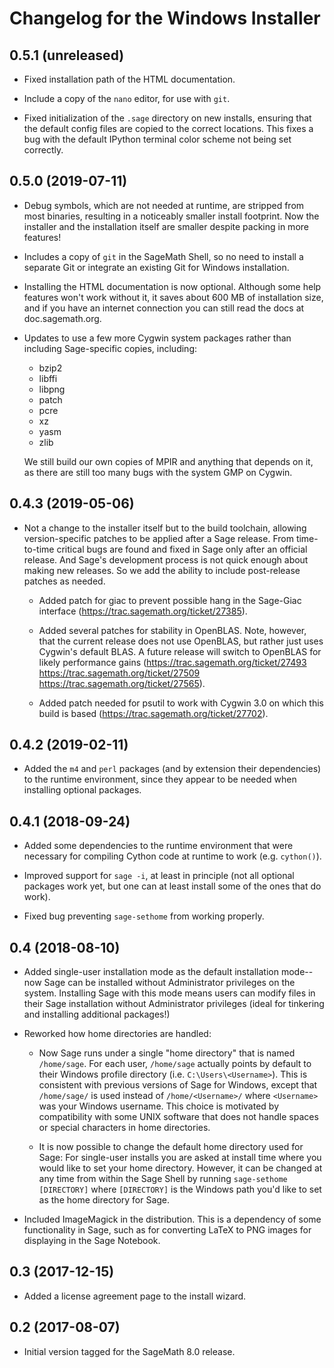 Changelog for the Windows Installer
===================================

0.5.1 (unreleased)
------------------

* Fixed installation path of the HTML documentation.

* Include a copy of the `nano` editor, for use with `git`.

* Fixed initialization of the `.sage` directory on new installs, ensuring
  that the default config files are copied to the correct locations.  This
  fixes a bug with the default IPython terminal color scheme not being set
  correctly.


0.5.0 (2019-07-11)
------------------

* Debug symbols, which are not needed at runtime, are stripped from most
  binaries, resulting in a noticeably smaller install footprint.  Now the
  installer and the installation itself are smaller despite packing in more
  features!

* Includes a copy of `git` in the SageMath Shell, so no need to install a
  separate Git or integrate an existing Git for Windows installation.

* Installing the HTML documentation is now optional.  Although some help
  features won't work without it, it saves about 600 MB of installation
  size, and if you have an internet connection you can still read the docs
  at doc.sagemath.org.

* Updates to use a few more Cygwin system packages rather than including
  Sage-specific copies, including:

  * bzip2
  * libffi
  * libpng
  * patch
  * pcre
  * xz
  * yasm
  * zlib

  We still build our own copies of MPIR and anything that depends on it,
  as there are still too many bugs with the system GMP on Cygwin.


0.4.3 (2019-05-06)
------------------

* Not a change to the installer itself but to the build toolchain, allowing
  version-specific patches to be applied after a Sage release.  From
  time-to-time critical bugs are found and fixed in Sage only after an
  official release.  And Sage's development process is not quick enough
  about making new releases.  So we add the ability to include post-release
  patches as needed.

  * Added patch for giac to prevent possible hang in the Sage-Giac interface
    (https://trac.sagemath.org/ticket/27385).

  * Added several patches for stability in OpenBLAS.  Note, however, that
    the current release does not use OpenBLAS, but rather just uses
    Cygwin's default BLAS.  A future release will switch to OpenBLAS for
    likely performance gains (https://trac.sagemath.org/ticket/27493
    https://trac.sagemath.org/ticket/27509
    https://trac.sagemath.org/ticket/27565).

  * Added patch needed for psutil to work with Cygwin 3.0 on which this
    build is based (https://trac.sagemath.org/ticket/27702).


0.4.2 (2019-02-11)
------------------

* Added the `m4` and `perl` packages (and by extension their dependencies)
  to the runtime environment, since they appear to be needed when
  installing optional packages.


0.4.1 (2018-09-24)
------------------

* Added some dependencies to the runtime environment that were necessary
  for compiling Cython code at runtime to work (e.g. `cython()`).

* Improved support for `sage -i`, at least in principle (not all optional
  packages work yet, but one can at least install some of the ones that do
  work).

* Fixed bug preventing `sage-sethome` from working properly.


0.4 (2018-08-10)
----------------

* Added single-user installation mode as the default installation mode--now
  Sage can be installed without Administrator privileges on the system.
  Installing Sage with this mode means users can modify files in their Sage
  installation without Administrator privileges (ideal for tinkering and
  installing additional packages!)

* Reworked how home directories are handled:

  * Now Sage runs under a single "home directory" that is named
    `/home/sage`.  For each user, `/home/sage` actually points by default to
    their Windows profile directory (i.e. `C:\Users\<Username>`).  This is
    consistent with previous versions of Sage for Windows, except that
    `/home/sage/` is used instead of `/home/<Username>/` where `<Username>`
    was your Windows username.  This choice is motivated by compatibility
    with some UNIX software that does not handle spaces or special
    characters in home directories.

  * It is now possible to change the default home directory used for Sage:
    For single-user installs you are asked at install time where you would
    like to set your home directory.  However, it can be changed at any time
    from within the Sage Shell by running `sage-sethome [DIRECTORY]` where
    `[DIRECTORY]` is the Windows path you'd like to set as the home
    directory for Sage.

* Included ImageMagick in the distribution.  This is a dependency of some
  functionality in Sage, such as for converting LaTeX to PNG images for
  displaying in the Sage Notebook.


0.3 (2017-12-15)
----------------

* Added a license agreement page to the install wizard.


0.2 (2017-08-07)
----------------

* Initial version tagged for the SageMath 8.0 release.
